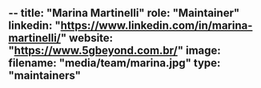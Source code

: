 --
title: "Marina Martinelli"
role: "Maintainer"
linkedin: "https://www.linkedin.com/in/marina-martinelli/"
website: "https://www.5gbeyond.com.br/"
image:
  filename: "media/team/marina.jpg"
type: "maintainers"
---
